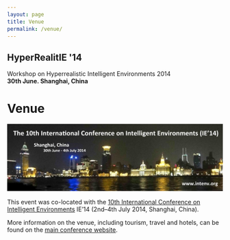 ```yaml
---
layout: page
title: Venue
permalink: /venue/
---
```


## HyperRealitIE '14

Workshop on Hyperrealistic Intelligent Environments 2014  
**30th June. Shanghai, China**

# Venue

![IE14 Banner](images/IE14_Banner.jpg)

This event was co-located with the [10th International Conference on Intelligent
Environments](http://www.intenv.org) IE’14 (2nd–4th July 2014, Shanghai, China).

More information on the venue, including tourism, travel and hotels, can be found
on the [main conference website](http://www.intenv.org/).